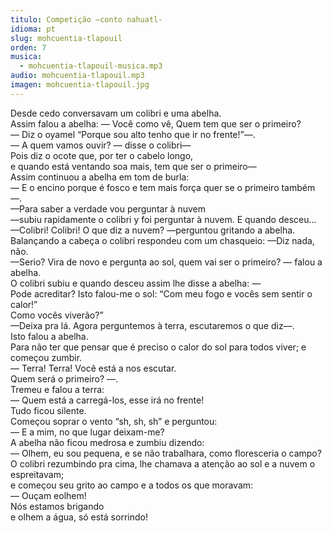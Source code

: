 ```yaml
---
titulo: Competição –conto nahuatl-
idioma: pt
slug: mohcuentia-tlapouil
orden: 7
musica: 
  - mohcuentia-tlapouil-musica.mp3
audio: mohcuentia-tlapouil.mp3
imagen: mohcuentia-tlapouil.jpg
---
```


Desde cedo conversavam um colibri e uma abelha.<br>
Assim falou a abelha: — Você como vê, Quem tem que ser o primeiro?<br>
— Diz o oyamel “Porque sou alto tenho que ir no frente!”—.<br>
— A quem vamos ouvir? — disse o colibri—<br>
Pois diz o ocote que, por ter o cabelo longo,<br>
e quando está ventando soa mais, tem que ser o primeiro—<br>
Assim continuou a abelha em tom de burla:<br>
— E o encino porque é fosco e tem mais força quer se o primeiro também—.<br>
—Para saber a verdade vou perguntar à nuvem<br>
—subiu rapidamente o colibri y foi perguntar à nuvem. E quando desceu...<br>
—Colibri! Colibri! O que diz a nuvem? —perguntou gritando a abelha.<br>
Balançando a cabeça o colibri respondeu com um chasqueio: —Diz nada, não.<br>
—Serio? Vira de novo e pergunta ao sol, quem vai ser o primeiro? — falou a abelha.<br>
O colibri subiu e quando desceu assim lhe disse a abelha: —<br>
Pode acreditar? Isto falou-me o sol: “Com meu fogo e vocês sem sentir o calor!”<br>
Como vocês viverão?”<br>
—Deixa pra lá. Agora perguntemos à terra, escutaremos o que diz—.<br>
Isto falou a abelha.<br>
Para não ter que pensar que é preciso o calor do sol para todos viver; e começou zumbir.<br>
— Terra! Terra! Você está a nos escutar.<br>
Quem será o primeiro? —.<br>
Tremeu e falou a terra:<br>
— Quem está a carregá-los, esse irá no frente!<br>
Tudo ficou silente.<br>
Começou soprar o vento “sh, sh, sh” e perguntou:<br>
— E a mim, no que lugar deixam-me?<br>
A abelha não ficou medrosa e zumbiu dizendo:<br>
— Olhem, eu sou pequena, e se não trabalhara, como floresceria o campo?<br>
O colibri rezumbindo pra cima, lhe chamava a atenção ao sol e a nuvem o espreitavam;<br>
e começou seu grito ao campo e a todos os que moravam:<br>
— Ouçam eolhem!<br>
Nós estamos brigando<br>
e olhem a água, só está sorrindo!<br>
